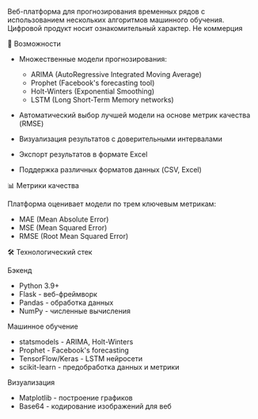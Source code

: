 Веб-платформа для прогнозирования временных рядов с использованием нескольких алгоритмов машинного обучения. Цифровой продукт носит ознакомительный характер. Не коммерция

 🚀 Возможности

- Множественные модели прогнозирования:
  - ARIMA (AutoRegressive Integrated Moving Average)
  - Prophet (Facebook's forecasting tool)
  - Holt-Winters (Exponential Smoothing)
  - LSTM (Long Short-Term Memory networks)

- Автоматический выбор лучшей модели на основе метрик качества (RMSE)
- Визуализация результатов с доверительными интервалами
- Экспорт результатов в формате Excel
- Поддержка различных форматов данных (CSV, Excel)

 📊 Метрики качества

Платформа оценивает модели по трем ключевым метрикам:
- MAE (Mean Absolute Error)
- MSE (Mean Squared Error) 
- RMSE (Root Mean Squared Error)

 🛠 Технологический стек

 Бэкенд
- Python 3.9+
- Flask - веб-фреймворк
- Pandas - обработка данных
- NumPy - численные вычисления

 Машинное обучение
- statsmodels - ARIMA, Holt-Winters
- Prophet - Facebook's forecasting
- TensorFlow/Keras - LSTM нейросети
- scikit-learn - предобработка данных и метрики

 Визуализация
- Matplotlib - построение графиков
- Base64 - кодирование изображений для веб
